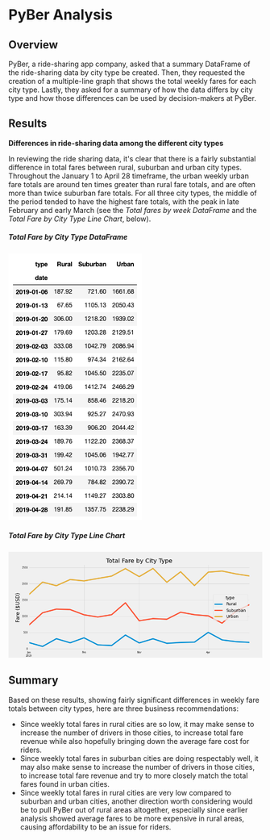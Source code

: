# PyBer Analysis
## Overview
PyBer, a ride-sharing app company, asked that a summary DataFrame of the ride-sharing data by city type be created. Then, they requested the creation of a multiple-line graph that shows the total weekly fares for each city type. Lastly, they asked for a summary of how the data differs by city type and how those differences can be used by decision-makers at PyBer.

## Results
**Differences in ride-sharing data among the different city types**

In reviewing the ride sharing data, it's clear that there is a fairly substantial difference in total fares between rural, suburban and urban city types. Throughout the January 1 to April 28 timeframe, the urban weekly urban fare totals are around ten times greater than rural fare totals, and are often more than twice suburban fare totals. For all three city types, the middle of the period tended to have the highest fare totals, with the peak in late February and early March (see the *Total fares by week DataFrame* and the *Total Fare by City Type Line Chart*, below).
##### *Total Fare by City Type DataFrame*
![Total fares by week DataFrame](./Resources/total_fare_by_week.png)

##### *Total Fare by City Type Line Chart*
![Total fares by week DataFrame](./analysis/PyBer_fare_summary.png)

## Summary
Based on these results, showing fairly significant differences in weekly fare totals between city types, here are three business recommendations:
* Since weekly total fares in rural cities are so low, it may make sense to increase the number of drivers in those cities, to increase total fare revenue while also hopefully bringing down the average fare cost for riders.
* Since weekly total fares in suburban cities are doing respectably well, it may also make sense to increase the number of drivers in those cities, to increase total fare revenue and try to more closely match the total fares found in urban cities.
* Since weekly total fares in rural cities are very low compared to suburban and urban cities, another direction worth considering would be to pull PyBer out of rural areas altogether, especially since earlier analysis showed average fares to be more expensive in rural areas, causing affordability to be an issue for riders.
